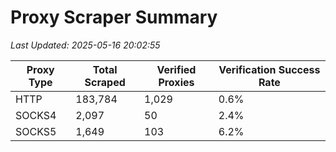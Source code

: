 # Proxy Scraper Summary

_Last Updated: 2025-05-16 20:02:55_

| Proxy Type | Total Scraped | Verified Proxies | Verification Success Rate |
|------------|--------------|------------------|--------------------------|
| HTTP | 183,784 | 1,029 | 0.6% |
| SOCKS4 | 2,097 | 50 | 2.4% |
| SOCKS5 | 1,649 | 103 | 6.2% |
